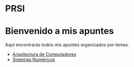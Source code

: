 # PRSI

<!DOCTYPE html>
<html lang="es">
<head>
    <meta charset="UTF-8">
    <title>Mis Apuntes</title>
</head>
<body>
    <h1>Bienvenido a mis apuntes</h1>
    <p>Aquí encontrarás todos mis apuntes organizados por temas.</p>
    <ul>
        <li><a href="apuntes/arquitectura.html">Arquitectura de Computadores</a></li>
        <li><a href="apuntes/sistemas-numericos.html">Sistemas Numéricos</a></li>
        <!-- Añade más enlaces según tus apuntes -->
    </ul>
</body>
</html>
